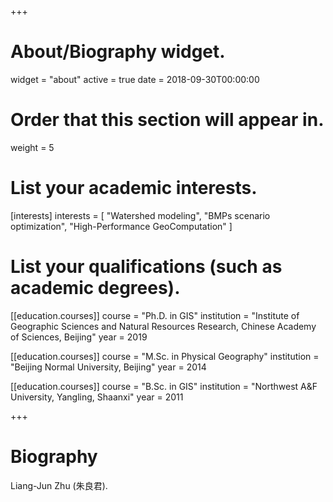 +++
# About/Biography widget.
widget = "about"
active = true
date = 2018-09-30T00:00:00

# Order that this section will appear in.
weight = 5

# List your academic interests.
[interests]
  interests = [
    "Watershed modeling",
    "BMPs scenario optimization",
    "High-Performance GeoComputation"
  ]

# List your qualifications (such as academic degrees).
[[education.courses]]
  course = "Ph.D. in GIS"
  institution = "Institute of Geographic Sciences and Natural Resources Research, Chinese Academy of Sciences, Beijing"
  year = 2019

[[education.courses]]
  course = "M.Sc. in Physical Geography"
  institution = "Beijing Normal University, Beijing"
  year = 2014

[[education.courses]]
  course = "B.Sc. in GIS"
  institution = "Northwest A&F University, Yangling, Shaanxi"
  year = 2011
 
+++

# Biography

Liang-Jun Zhu (朱良君).

